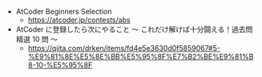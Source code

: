 - AtCoder Beginners Selection
  - https://atcoder.jp/contests/abs
- AtCoder に登録したら次にやること ～ これだけ解けば十分闘える！過去問精選 10 問 ～
  - https://qiita.com/drken/items/fd4e5e3630d0f5859067#5-%E9%81%8E%E5%8E%BB%E5%95%8F%E7%B2%BE%E9%81%B8-10-%E5%95%8F